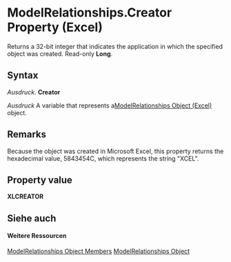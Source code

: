 
# ModelRelationships.Creator Property (Excel)

Returns a 32-bit integer that indicates the application in which the specified object was created. Read-only  **Long**.


## Syntax

 _Ausdruck_. **Creator**

 _Ausdruck_ A variable that represents a[ModelRelationships Object (Excel)](cd671af2-7fbc-4494-a3d0-07e9ad3e83bf.md) object.


## Remarks

Because the object was created in Microsoft Excel, this property returns the hexadecimal value, 5843454C, which represents the string "XCEL".


## Property value

 **XLCREATOR**


## Siehe auch


#### Weitere Ressourcen


[ModelRelationships Object Members](http://msdn.microsoft.com/library/95711631-5377-ef90-5708-0890b38ffa2f%28Office.15%29.aspx)
[ModelRelationships Object](cd671af2-7fbc-4494-a3d0-07e9ad3e83bf.md)